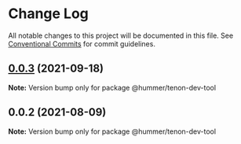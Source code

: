 # Change Log

All notable changes to this project will be documented in this file.
See [Conventional Commits](https://conventionalcommits.org) for commit guidelines.

## [0.0.3](https://github.com.cnpmjs.org/didi/Hummer/compare/@hummer/tenon-dev-tool@0.0.2...@hummer/tenon-dev-tool@0.0.3) (2021-09-18)

**Note:** Version bump only for package @hummer/tenon-dev-tool





## 0.0.2 (2021-08-09)

**Note:** Version bump only for package @hummer/tenon-dev-tool
